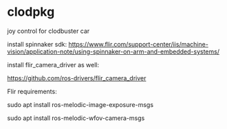 # clodpkg

joy control for clodbuster car

install spinnaker sdk:
https://www.flir.com/support-center/iis/machine-vision/application-note/using-spinnaker-on-arm-and-embedded-systems/

install flir_camera_driver as well:

https://github.com/ros-drivers/flir_camera_driver

Flir requirements:

sudo apt install ros-melodic-image-exposure-msgs 

sudo apt install ros-melodic-wfov-camera-msgs
